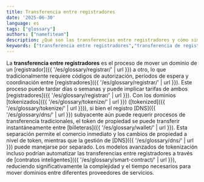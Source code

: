 ```yaml
---
title: Transferencia entre registradores
date: '2025-06-30'
language: es
tags: ["glossary"]
authors: ["namefiteam"]
description: ¿Qué son las transferencias entre registradores y cómo simplifica la tokenización el proceso?
keywords: ["transferencia entre registradores","transferencia de registrador","migración de dominio","proceso de transferencia","tokenización"]
---
```



La **transferencia entre registradores** es el proceso de mover un dominio de un [registrador]({{ '/es/glossary/registrar/' | url }}) a otro, lo que tradicionalmente requiere códigos de autorización, períodos de espera y coordinación entre [registradores]({{ '/es/glossary/registrar/' | url }}). Este proceso puede tardar días o semanas y puede implicar tarifas de ambos [registradores]({{ '/es/glossary/registrar/' | url }}). Con los dominios [tokenizados]({{ '/es/glossary/tokenize/' | url }}) ([tokenized]({{ '/es/glossary/tokenize/' | url }})), si bien el registro [DNS]({{ '/es/glossary/dns/' | url }}) subyacente aún puede requerir procesos de transferencia tradicionales, el token de propiedad se puede transferir instantáneamente entre [billeteras]({{ '/es/glossary/wallet/' | url }}). Esta separación permite el comercio inmediato y los cambios de propiedad a nivel de token, mientras que la gestión de [DNS]({{ '/es/glossary/dns/' | url }}) puede manejarse por separado. Los modelos avanzados de tokenización incluso podrían automatizar las transferencias entre registradores a través de [contratos inteligentes]({{ '/es/glossary/smart-contract/' | url }}), reduciendo significativamente la complejidad y el tiempo necesarios para mover dominios entre diferentes proveedores de servicios.